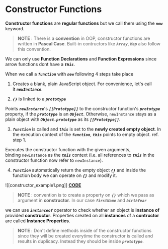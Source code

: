 # **Constructor Functions**

**Constructor functions** are **regular functions** but we call them using the ***`new`*** keyword.

> **NOTE** : There is a **convention** in OOP, constructor functions are written in **Pascal Case**. Built-in contructors like ***`Array`***, ***`Map`*** also follow this convention.

We can only use **Function Declarations** and **Function Expressions** since arrow functions dont have a ***`this`***.

When we call a ***`function`*** with ***`new`*** following 4 steps take place

1. Creates a blank, plain JavaScript object. For convenience, let's call it ***`newInstance`***.

2. ***`{}`*** is linked to a ***`prototype`***

Points ***`newInstance`***'s ***`[[Prototype]]`*** to the constructor function's ***`prototype`***  property, if the ***`prototype`*** is an ***`Object`***. Otherwise, `newInstance` stays as a plain object with ***`Object.prototype`*** as its ***`[[Prototype]]`***.

3. ***`function`*** is called and ***`this`*** is set to the **newly created empty object**. In the execution context of the ***`function`***, ***`this`*** points to empty object. ref. step 1.

Executes the constructor function with the given arguments, binding `newInstance` as the ***`this`*** context (i.e. all references to ***`this`*** in the constructor function now refer to `newInstance`).

4. ***`function`*** automatically return the empty object ***`{}`*** and inside the function body we can operate on ***`{}`*** and modify it.

![[constructor_example1.png]]
[**CODE**](https://codesandbox.io/s/lively-leaf-6fs97g?file=/src/OOP/Constructor_example1.js)

> **NOTE** : convention is to create a property on ***`{}`*** which we pass as argument in **constructor**. In our case ***`firstName`*** and ***`birthYear`***

we can use ***`instanceof`*** operator to check whether an object is **instance of** provided **constructor**. Properties created on all **instances** of a **contructor** are called **Instance Properties**.

> **NOTE** : Don't define methods inside of the constructor functions since they will be created everytime the constructor is called and results in duplicacy. Instead they should be inside ***`prototype`***.
